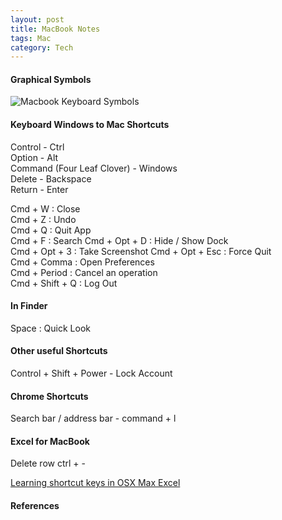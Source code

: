 ```yaml
---
layout: post
title: MacBook Notes
tags: Mac
category: Tech
---
```


#### Graphical Symbols

<img class="img-responsive" alt="Macbook Keyboard Symbols" src="{{ site.url }}/assets/images/mac-keyboard-symbols.jpg">

#### Keyboard Windows to Mac Shortcuts ####

Control - Ctrl  
Option - Alt  
Command (Four Leaf Clover) - Windows  
Delete - Backspace  
Return - Enter  

Cmd + W             : Close  
Cmd + Z             : Undo  
Cmd + Q             : Quit App  
Cmd + F             : Search 
Cmd + Opt + D       : Hide / Show Dock  
Cmd + Opt + 3       : Take Screenshot
Cmd + Opt + Esc     : Force Quit  
Cmd + Comma         : Open Preferences  
Cmd + Period        : Cancel an operation  
Cmd + Shift + Q     : Log Out

#### In Finder

Space : Quick Look  


#### Other useful Shortcuts 

Control + Shift + Power - Lock Account

#### Chrome Shortcuts

Search bar / address bar - command + l

#### Excel for MacBook

Delete row ctrl + -


[Learning shortcut keys in OSX Max Excel](http://jeromyanglim.tumblr.com/post/35046966513/learning-shortcut-keys-in-osx-mac-excel)

#### References ####

